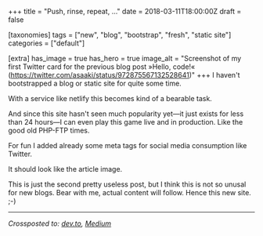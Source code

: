 +++
title = "Push, rinse, repeat, …"
date = 2018-03-11T18:00:00Z
draft = false

[taxonomies]
tags = ["new", "blog", "bootstrap", "fresh", "static site"]
categories = ["default"]

[extra]
has_image = true
has_hero = true
image_alt = "Screenshot of my first Twitter card for the previous blog post »Hello, code!« (https://twitter.com/asaaki/status/972875567132528641)"
+++
I haven't bootstrapped a blog or static site for quite some time.

<!-- more -->

With a service like netlify this becomes kind of a bearable task.

And since this site hasn't seen much popularity yet—it just exists for less than 24 hours—I can even play this game live and in production.
Like the good old PHP-FTP times.

For fun I added already some meta tags for social media consumption like Twitter.

It should look like the article image.

This is just the second pretty useless post, but I think this is not so unusal for new blogs.
Bear with me, actual content will follow. Hence this new site. ;-)

---

_Crossposted to: [dev.to](https://dev.to/asaaki/push-rinse-repeat---16jo), [Medium](https://medium.com/markentier-tech/push-rinse-repeat-1e277fa35942)_
